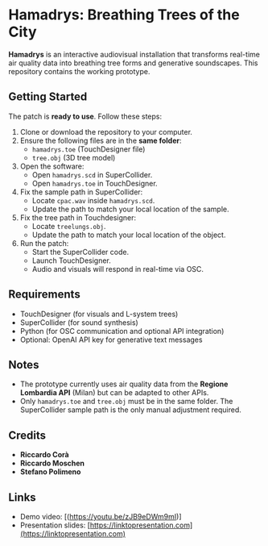 # Hamadrys: Breathing Trees of the City

**Hamadrys** is an interactive audiovisual installation that transforms real-time air quality data into breathing tree forms and generative soundscapes. This repository contains the working prototype.

## Getting Started

The patch is **ready to use**. Follow these steps:

1. Clone or download the repository to your computer.
2. Ensure the following files are in the **same folder**:
   - `hamadrys.toe` (TouchDesigner file)
   - `tree.obj` (3D tree model)
3. Open the software:
   - Open `hamadrys.scd` in SuperCollider.
   - Open `hamadrys.toe` in TouchDesigner.
4. Fix the sample path in SuperCollider:
   - Locate `cpac.wav` inside `hamadrys.scd`.
   - Update the path to match your local location of the sample.
5. Fix the tree path in Touchdesigner:
   - Locate `treelungs.obj`.
   - Update the path to match your local location of the object.
6. Run the patch:
   - Start the SuperCollider code.
   - Launch TouchDesigner.
   - Audio and visuals will respond in real-time via OSC.

## Requirements

- TouchDesigner (for visuals and L-system trees)
- SuperCollider (for sound synthesis)
- Python (for OSC communication and optional API integration)
- Optional: OpenAI API key for generative text messages

## Notes

- The prototype currently uses air quality data from the **Regione Lombardia API** (Milan) but can be adapted to other APIs.
- Only `hamadrys.toe` and `tree.obj` must be in the same folder. The SuperCollider sample path is the only manual adjustment required.

## Credits

- **Riccardo Corà** 
- **Riccardo Moschen** 
- **Stefano Polimeno**  

## Links

- Demo video: [(https://youtu.be/zJB9eDWm9mI)]
- Presentation slides: [https://linktopresentation.com](https://linktopresentation.com)

